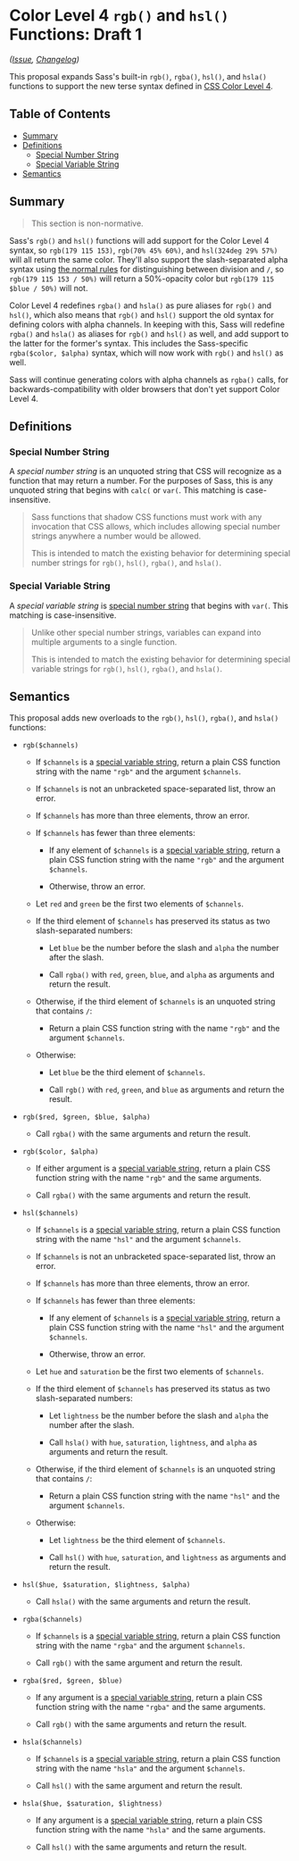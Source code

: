 # Color Level 4 `rgb()` and `hsl()` Functions: Draft 1

*([Issue](https://github.com/sass/sass/issues/2564), [Changelog](color-4-rgb-hsl.changes.md))*

This proposal expands Sass's built-in `rgb()`, `rgba()`, `hsl()`, and `hsla()`
functions to support the new terse syntax defined in [CSS Color Level 4][].

[CSS Color Level 4]: https://drafts.csswg.org/css-color/

## Table of Contents

* [Summary](#summary)
* [Definitions](#definitions)
  * [Special Number String](#special-number-string)
  * [Special Variable String](#special-variable-string)
* [Semantics](#semantics)

## Summary

> This section is non-normative.

Sass's `rgb()` and `hsl()` functions will add support for the Color Level 4
syntax, so `rgb(179 115 153)`, `rgb(70% 45% 60%)`, and `hsl(324deg 29% 57%)`
will all return the same color. They'll also support the slash-separated alpha
syntax using [the normal rules][] for distinguishing between division and `/`,
so `rgb(179 115 153 / 50%)` will return a 50%-opacity color but
`rgb(179 115 $blue / 50%)` will not.

[the normal rules]: http://sass-lang.com/documentation/file.SASS_REFERENCE.html#division-and-slash

Color Level 4 redefines `rgba()` and `hsla()` as pure aliases for `rgb()` and
`hsl()`, which also means that `rgb()` and `hsl()` support the old syntax for
defining colors with alpha channels. In keeping with this, Sass will redefine
`rgba()` and `hsla()` as aliases for `rgb()` and `hsl()` as well, and add
support to the latter for the former's syntax. This includes the Sass-specific
`rgba($color, $alpha)` syntax, which will now work with `rgb()` and `hsl()` as
well.

Sass will continue generating colors with alpha channels as `rgba()` calls, for
backwards-compatibility with older browsers that don't yet support Color Level
4.

## Definitions

### Special Number String

A *special number string* is an unquoted string that CSS will recognize as a
function that may return a number. For the purposes of Sass, this is any
unquoted string that begins with `calc(` or `var(`. This matching is
case-insensitive.

> Sass functions that shadow CSS functions must work with any invocation that
> CSS allows, which includes allowing special number strings anywhere a number
> would be allowed.
>
> This is intended to match the existing behavior for determining special number
> strings for `rgb()`, `hsl()`, `rgba()`, and `hsla()`.

### Special Variable String

A *special variable string* is [special number string][] that begins with
`var(`. This matching is case-insensitive.

[special number string]: #special-number-string

> Unlike other special number strings, variables can expand into multiple
> arguments to a single function.
>
> This is intended to match the existing behavior for determining special
> variable strings for `rgb()`, `hsl()`, `rgba()`, and `hsla()`.

## Semantics

This proposal adds new overloads to the `rgb()`, `hsl()`, `rgba()`, and `hsla()`
functions:

* ```
  rgb($channels)
  ```
  
  * If `$channels` is a [special variable string][], return a plain CSS function
    string with the name `"rgb"` and the argument `$channels`.

    [special variable string]: #special-variable-string

  * If `$channels` is not an unbracketed space-separated list, throw an error.

  * If `$channels` has more than three elements, throw an error.

  * If `$channels` has fewer than three elements:

    * If any element of `$channels` is a [special variable string][], return a
      plain CSS function string with the name `"rgb"` and the argument
      `$channels`.

    * Otherwise, throw an error.

  * Let `red` and `green` be the first two elements of `$channels`.

  * If the third element of `$channels` has preserved its status as two
    slash-separated numbers:

    * Let `blue` be the number before the slash and `alpha` the number after the
      slash.

    * Call `rgba()` with `red`, `green`, `blue`, and `alpha` as arguments and
      return the result.

  * Otherwise, if the third element of `$channels` is an unquoted string that
    contains `/`:

    * Return a plain CSS function string with the name `"rgb"` and the argument
      `$channels`.

  * Otherwise:

    * Let `blue` be the third element of `$channels`.

    * Call `rgb()` with `red`, `green`, and `blue` as arguments and return the
      result.

* ```
  rgb($red, $green, $blue, $alpha)
  ```

  * Call `rgba()` with the same arguments and return the result.

* ```
  rgb($color, $alpha)
  ```

  * If either argument is a [special variable string][], return a plain CSS
    function string with the name `"rgb"` and the same arguments.

  * Call `rgba()` with the same arguments and return the result.

* ```
  hsl($channels)
  ```

  * If `$channels` is a [special variable string][], return a plain CSS function
    string with the name `"hsl"` and the argument `$channels`.

    [special variable string]: #special-variable-string

  * If `$channels` is not an unbracketed space-separated list, throw an error.

  * If `$channels` has more than three elements, throw an error.

  * If `$channels` has fewer than three elements:

    * If any element of `$channels` is a [special variable string][], return a
      plain CSS function string with the name `"hsl"` and the argument
      `$channels`.

    * Otherwise, throw an error.

  * Let `hue` and `saturation` be the first two elements of `$channels`.

  * If the third element of `$channels` has preserved its status as two
    slash-separated numbers:

    * Let `lightness` be the number before the slash and `alpha` the number
      after the slash.

    * Call `hsla()` with `hue`, `saturation`, `lightness`, and `alpha` as
      arguments and return the result.

  * Otherwise, if the third element of `$channels` is an unquoted string that
    contains `/`:

    * Return a plain CSS function string with the name `"hsl"` and the argument
      `$channels`.

  * Otherwise:

    * Let `lightness` be the third element of `$channels`.

    * Call `hsl()` with `hue`, `saturation`, and `lightness` as arguments and
      return the result.

* ```
  hsl($hue, $saturation, $lightness, $alpha)
  ```

  * Call `hsla()` with the same arguments and return the result.

* ```
  rgba($channels)
  ```

  * If `$channels` is a [special variable string][], return a plain CSS function
    string with the name `"rgba"` and the argument `$channels`.

  * Call `rgb()` with the same argument and return the result.

* ```
  rgba($red, $green, $blue)
  ```

  * If any argument is a [special variable string][], return a plain CSS
    function string with the name `"rgba"` and the same arguments.

  * Call `rgb()` with the same arguments and return the result.

* ```
  hsla($channels)
  ```

  * If `$channels` is a [special variable string][], return a plain CSS function
    string with the name `"hsla"` and the argument `$channels`.

  * Call `hsl()` with the same argument and return the result.

* ```
  hsla($hue, $saturation, $lightness)
  ```

  * If any argument is a [special variable string][], return a plain CSS
    function string with the name `"hsla"` and the same arguments.

  * Call `hsl()` with the same arguments and return the result.
